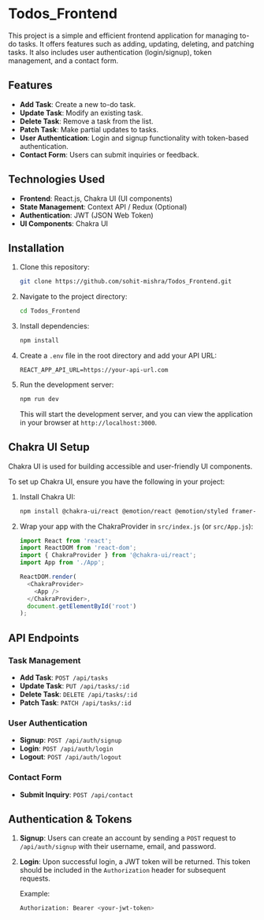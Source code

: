 # Todos_Frontend

This project is a simple and efficient frontend application for managing to-do tasks. It offers features such as adding, updating, deleting, and patching tasks. It also includes user authentication (login/signup), token management, and a contact form.

## Features

- **Add Task**: Create a new to-do task.
- **Update Task**: Modify an existing task.
- **Delete Task**: Remove a task from the list.
- **Patch Task**: Make partial updates to tasks.
- **User Authentication**: Login and signup functionality with token-based authentication.
- **Contact Form**: Users can submit inquiries or feedback.

## Technologies Used

- **Frontend**: React.js, Chakra UI (UI components)
- **State Management**: Context API / Redux (Optional)
- **Authentication**: JWT (JSON Web Token)
- **UI Components**: Chakra UI

## Installation

1. Clone this repository:
    ```bash
    git clone https://github.com/sohit-mishra/Todos_Frontend.git
    ```

2. Navigate to the project directory:
    ```bash
    cd Todos_Frontend
    ```

3. Install dependencies:
    ```bash
    npm install
    ```

4. Create a `.env` file in the root directory and add your API URL:
    ```dotenv
    REACT_APP_API_URL=https://your-api-url.com
    ```

5. Run the development server:
    ```bash
    npm run dev
    ```

   This will start the development server, and you can view the application in your browser at `http://localhost:3000`.

## Chakra UI Setup

Chakra UI is used for building accessible and user-friendly UI components.

To set up Chakra UI, ensure you have the following in your project:

1. Install Chakra UI:
    ```bash
    npm install @chakra-ui/react @emotion/react @emotion/styled framer-motion
    ```

2. Wrap your app with the ChakraProvider in `src/index.js` (or `src/App.js`):

    ```javascript
    import React from 'react';
    import ReactDOM from 'react-dom';
    import { ChakraProvider } from '@chakra-ui/react';
    import App from './App';
    
    ReactDOM.render(
      <ChakraProvider>
        <App />
      </ChakraProvider>,
      document.getElementById('root')
    );
    ```

## API Endpoints

### Task Management

- **Add Task**: `POST /api/tasks`
- **Update Task**: `PUT /api/tasks/:id`
- **Delete Task**: `DELETE /api/tasks/:id`
- **Patch Task**: `PATCH /api/tasks/:id`

### User Authentication

- **Signup**: `POST /api/auth/signup`
- **Login**: `POST /api/auth/login`
- **Logout**: `POST /api/auth/logout`

### Contact Form

- **Submit Inquiry**: `POST /api/contact`

## Authentication & Tokens

1. **Signup**: Users can create an account by sending a `POST` request to `/api/auth/signup` with their username, email, and password.

2. **Login**: Upon successful login, a JWT token will be returned. This token should be included in the `Authorization` header for subsequent requests.

   Example:
   ```bash
   Authorization: Bearer <your-jwt-token>
